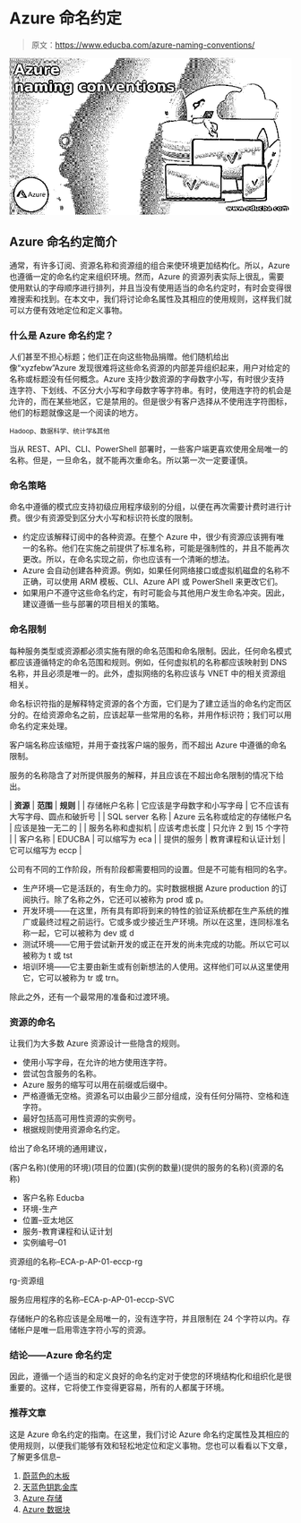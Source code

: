 # Azure 命名约定

> 原文：<https://www.educba.com/azure-naming-conventions/>

![Azure naming convention](img/d3661419b9a3526577a332bd90560622.png)



## Azure 命名约定简介

通常，有许多订阅、资源名称和资源组的组合来使环境更加结构化。所以，Azure 也遵循一定的命名约定来组织环境。然而，Azure 的资源列表实际上很乱，需要使用默认的字母顺序进行排列，并且当没有使用适当的命名约定时，有时会变得很难搜索和找到。在本文中，我们将讨论命名属性及其相应的使用规则，这样我们就可以方便有效地定位和定义事物。

### 什么是 Azure 命名约定？

人们甚至不担心标题；他们正在向这些物品捐赠。他们随机给出像“xyzfebw”Azure 发现很难将这些命名资源的内部差异组织起来，用户对给定的名称或标题没有任何概念。Azure 支持少数资源的字母数字小写，有时很少支持连字符、下划线、不区分大小写和字母数字等字符串。有时，使用连字符的机会是允许的，而在某些地区，它是禁用的。但是很少有客户选择从不使用连字符图标，他们的标题就像这是一个阅读的地方。

<small>Hadoop、数据科学、统计学&其他</small>

当从 REST、API、CLI、PowerShell 部署时，一些客户端更喜欢使用全局唯一的名称。但是，一旦命名，就不能再次重命名。所以第一次一定要谨慎。

### 命名策略

命名中遵循的模式应支持初级应用程序级别的分组，以便在再次需要计费时进行计费。很少有资源受到区分大小写和标识符长度的限制。

*   约定应该解释订阅中的各种资源。在整个 Azure 中，很少有资源应该拥有唯一的名称。他们在实施之前提供了标准名称，可能是强制性的，并且不能再次更改。所以，在命名实现之前，你也应该有一个清晰的想法。
*   Azure 会自动创建各种资源。例如，如果任何网络接口或虚拟机磁盘的名称不正确，可以使用 ARM 模板、CLI、Azure API 或 PowerShell 来更改它们。
*   如果用户不遵守这些命名约定，有时可能会与其他用户发生命名冲突。因此，建议遵循一些与部署的项目相关的策略。

### 命名限制

每种服务类型或资源都必须实施有限的命名范围和命名限制。因此，任何命名模式都应该遵循特定的命名范围和规则。例如，任何虚拟机的名称都应该映射到 DNS 名称，并且必须是唯一的。此外，虚拟网络的名称应该与 VNET 中的相关资源组相关。

命名标识符指的是解释特定资源的各个方面，它们是为了建立适当的命名约定而区分的。在给资源命名之前，应该起草一些常用的名称，并用作标识符；我们可以用命名约定来处理。

客户端名称应该缩短，并用于查找客户端的服务，而不超出 Azure 中遵循的命名限制。

服务的名称隐含了对所提供服务的解释，并且应该在不超出命名限制的情况下给出。

| **资源** | **范围** | **规则** |
| 存储帐户名称 | 它应该是字母数字和小写字母 | 它不应该有大写字母、圆点和破折号 |
| SQL server 名称 | Azure 云名称或给定的存储帐户名 | 应该是独一无二的 |
| 服务名称和虚拟机 | 应该考虑长度 | 只允许 2 到 15 个字符 |
| 客户名称 | EDUCBA | 可以缩写为 eca |
| 提供的服务 | 教育课程和认证计划 | 它可以缩写为 eccp |

公司有不同的工作阶段，所有阶段都需要相同的设置。但是不可能有相同的名字。

*   生产环境—它是活跃的，有生命力的。实时数据根据 Azure production 的订阅执行。除了名称之外，它还可以被称为 prod 或 p。
*   开发环境——在这里，所有具有即将到来的特性的验证系统都在生产系统的推广或最终过程之前运行。它或多或少接近生产环境。所以在这里，连同标准名称一起，它可以被称为 dev 或 d
*   测试环境——它用于尝试新开发的或正在开发的尚未完成的功能。所以它可以被称为 t 或 tst
*   培训环境——它主要由新生或有创新想法的人使用。这样他们可以从这里使用它，它可以被称为 tr 或 trn。

除此之外，还有一个最常用的准备和过渡环境。

### 资源的命名

让我们为大多数 Azure 资源设计一些隐含的规则。

*   使用小写字母，在允许的地方使用连字符。
*   尝试包含服务的名称。
*   Azure 服务的缩写可以用在前缀或后缀中。
*   严格遵循无空格。资源名可以由最少三部分组成，没有任何分隔符、空格和连字符。
*   最好包括高可用性资源的实例号。
*   根据规则使用资源命名约定。

给出了命名环境的通用建议，

(客户名称)(使用的环境)(项目的位置)(实例的数量)(提供的服务的名称)(资源的名称)

*   客户名称 Educba
*   环境-生产
*   位置–亚太地区
*   服务-教育课程和认证计划
*   实例编号–01

资源组的名称–ECA-p-AP-01-eccp-rg

rg-资源组

服务应用程序的名称–ECA-p-AP-01-eccp-SVC

存储帐户的名称应该是全局唯一的，没有连字符，并且限制在 24 个字符以内。存储帐户是唯一启用零连字符小写的资源。

### 结论——Azure 命名约定

因此，遵循一个适当的和定义良好的命名约定对于使您的环境结构化和组织化是很重要的。这样，它将使工作变得更容易，所有的人都属于环境。

### 推荐文章

这是 Azure 命名约定的指南。在这里，我们讨论 Azure 命名约定属性及其相应的使用规则，以便我们能够有效和轻松地定位和定义事物。您也可以看看以下文章，了解更多信息–

1.  [蔚蓝色的木板](https://www.educba.com/azure-boards/)
2.  [天蓝色钥匙金库](https://www.educba.com/azure-key-vault/)
3.  [Azure 存储](https://www.educba.com/azure-storage/)
4.  [Azure 数据块](https://www.educba.com/azure-databricks/)





